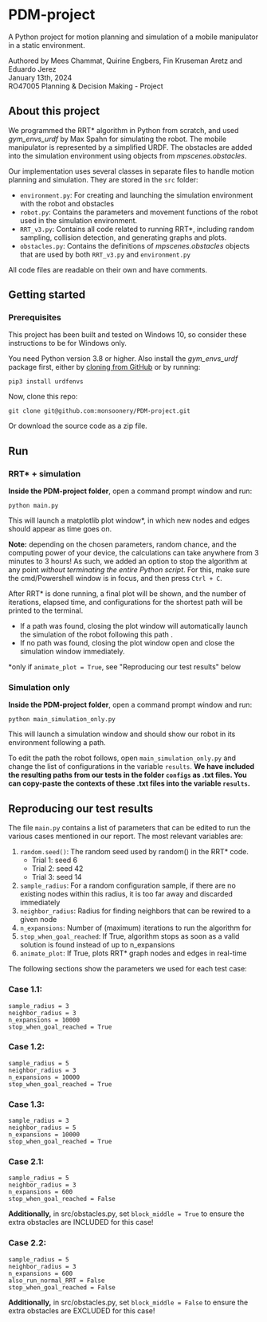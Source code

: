 # PDM-project
A Python project for motion planning and simulation of a mobile manipulator in a static environment.

Authored by Mees Chammat, Quirine Engbers, Fin Kruseman Aretz and Eduardo Jerez\
January 13th, 2024\
RO47005 Planning & Decision Making - Project

## About this project
We programmed the RRT* algorithm in Python from scratch, and used _gym\_envs\_urdf_ by Max Spahn for simulating the robot. The mobile manipulator is represented by a simplified URDF. The obstacles are added into the simulation environment using objects from _mpscenes.obstacles_. 

Our implementation uses several classes in separate files to handle motion planning and simulation. They are stored in the `src` folder:
- `environment.py`: For creating and launching the simulation environment with the robot and obstacles
- `robot.py`: Contains the parameters and movement functions of the robot used in the simulation environment.
- `RRT_v3.py`: Contains all code related to running RRT*, including random sampling, collision detection, and generating graphs and plots.
- `obstacles.py`: Contains the definitions of _mpscenes.obstacles_ objects that are used by both `RRT_v3.py` and `environment.py`


All code files are readable on their own and have comments. 

## Getting started
### Prerequisites
This project has been built and tested on Windows 10, so consider these instructions to be for Windows only.

You need Python version 3.8 or higher. Also install the _gym\_envs\_urdf_ package first, either by [cloning from GitHub](https://github.com/maxspahn/gym_envs_urdf) or by running: 
```
pip3 install urdfenvs
```

Now, clone this repo:
```
git clone git@github.com:monsoonery/PDM-project.git
```
Or download the source code as a zip file.


## Run
### RRT* + simulation
**Inside the PDM-project folder**, open a command prompt window and run:
```
python main.py
```

This will launch a matplotlib plot window*, in which new nodes and edges should appear as time goes on. 

**Note:** depending on the chosen parameters, random chance, and the computing power of your device, the calculations can take anywhere from 3 minutes to 3 hours! As such, we added an option to stop the algorithm at any point _without terminating the entire Python script_. For this, make sure the cmd/Powershell window is in focus, and then press `Ctrl + C`. 

After RRT* is done running, a final plot will be shown, and the number of iterations, elapsed time, and configurations for the shortest path will be printed to the terminal.
- If a path was found, closing the plot window will automatically launch the simulation of the robot following this path . 
- If no path was found, closing the plot window open and close the simulation window immediately.

*only if `animate_plot = True`, see "Reproducing our test results" below

### Simulation only
**Inside the PDM-project folder**, open a command prompt window and run:
```
python main_simulation_only.py
```

This will launch a simulation window and should show our robot in its environment following a path.

To edit the path the robot follows, open `main_simulation_only.py` and change the list of configurations in the variable `results`. **We have included the resulting paths from our tests in the folder `configs` as .txt files. You can copy-paste the contexts of these .txt files into the variable `results`.**

## Reproducing our test results
The file `main.py` contains a list of parameters that can be edited to run the various cases mentioned in our report. The most relevant variables are:

1. `random.seed()`: The random seed used by random() in the RRT* code.
    - Trial 1: seed 6
    - Trial 2: seed 42
    - Trial 3: seed 14
2. `sample_radius`: For a random configuration sample, if there are no existing nodes within this radius, it is too far away and discarded immediately
3. `neighbor_radius`: Radius for finding neighbors that can be rewired to a given node
4. `n_expansions`: Number of (maximum) iterations to run the algorithm for
5. `stop_when_goal_reached`: If True, algorithm stops as soon as a valid solution is found instead of up to n_expansions
6. `animate_plot`: If True, plots RRT* graph nodes and edges in real-time

The following sections show the parameters we used for each test case:

### Case 1.1:
```
sample_radius = 3
neighbor_radius = 3 
n_expansions = 10000
stop_when_goal_reached = True
```

### Case 1.2:
```
sample_radius = 5
neighbor_radius = 3 
n_expansions = 10000
stop_when_goal_reached = True 
```

### Case 1.3:
```
sample_radius = 3
neighbor_radius = 5 
n_expansions = 10000
stop_when_goal_reached = True
```

### Case 2.1:
```
sample_radius = 5	
neighbor_radius = 3 	
n_expansions = 600	
stop_when_goal_reached = False	
```

**Additionally,** in src/obstacles.py, set `block_middle = True` to ensure the extra obstacles are INCLUDED for this case!

### Case 2.2:
```
sample_radius = 5	
neighbor_radius = 3 	
n_expansions = 600	
also_run_normal_RRT = False	
stop_when_goal_reached = False	
```

**Additionally,** in src/obstacles.py, set `block_middle = False` to ensure the extra obstacles are EXCLUDED for this case!